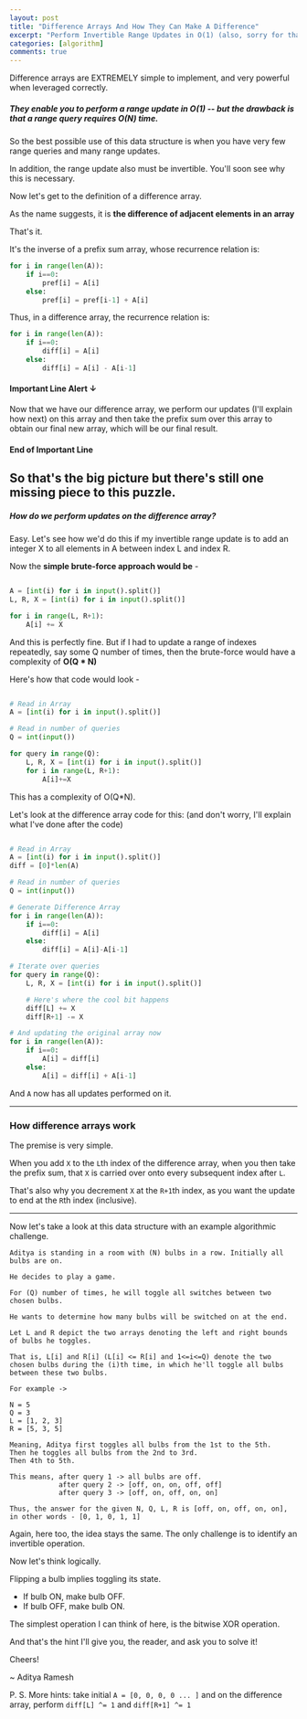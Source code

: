 ```yaml
---
layout: post
title: "Difference Arrays And How They Can Make A Difference"
excerpt: "Perform Invertible Range Updates in O(1) (also, sorry for that pun in the title)"
categories: [algorithm]
comments: true
---
```


Difference arrays are EXTREMELY simple to implement, and very powerful when leveraged correctly.


##### They enable you to perform a range update in O(1) -- but the drawback is that a range query requires O(N) time.

So the best possible use of this data structure is when you have very few range queries and many range updates.

In addition, the range update also must be invertible. You'll soon see why this is necessary.

Now let's get to the definition of a difference array.

As the name suggests, it is **the difference of adjacent elements in an array**

That's it. 

It's the inverse of a prefix sum array, whose recurrence relation is: 

```python
for i in range(len(A)):
    if i==0:
        pref[i] = A[i]
    else:
        pref[i] = pref[i-1] + A[i]
```


Thus, in a difference array, the recurrence relation is: 
```python
for i in range(len(A)):
    if i==0:
        diff[i] = A[i]
    else:
        diff[i] = A[i] - A[i-1]

```



#### Important Line Alert &darr;
Now that we have our difference array, we perform our updates (I'll explain how next) on this array and then take the prefix sum over this array to obtain our final new array, which will be our final result.
#### End of Important Line


So that's the big picture but there's still one missing piece to this puzzle. 
---
##### How do we perform updates on the difference array?

Easy. Let's see how we'd do this if my invertible range update is to add an integer X to all elements in A between index L and index R.

Now the **simple brute-force approach would be** -

```python

A = [int(i) for i in input().split()]
L, R, X = [int(i) for i in input().split()]

for i in range(L, R+1):
    A[i] += X

```

And this is perfectly fine. But if I had to update a range of indexes repeatedly, say some Q number of times, then the brute-force would have a complexity of **O(Q * N)**

Here's how that code would look -
```python

# Read in Array
A = [int(i) for i in input().split()]

# Read in number of queries
Q = int(input())

for query in range(Q):
    L, R, X = [int(i) for i in input().split()]
    for i in range(L, R+1):
        A[i]+=X

```

This has a complexity of O(Q*N).

Let's look at the difference array code for this: (and don't worry, I'll explain what I've done after the code)
```python

# Read in Array
A = [int(i) for i in input().split()]
diff = [0]*len(A)

# Read in number of queries
Q = int(input())

# Generate Difference Array
for i in range(len(A)):
    if i==0:
        diff[i] = A[i]
    else:
        diff[i] = A[i]-A[i-1]

# Iterate over queries
for query in range(Q):
    L, R, X = [int(i) for i in input().split()]

    # Here's where the cool bit happens
    diff[L] += X
    diff[R+1] -= X

# And updating the original array now
for i in range(len(A)):
    if i==0:
        A[i] = diff[i]
    else:
        A[i] = diff[i] + A[i-1]


```


And ```A``` now has all updates performed on it.

---

### How difference arrays work

The premise is very simple.

When you add ```X``` to the ```L```th index of the difference array, when you then take the prefix sum, that ```X``` is carried over onto every subsequent index after ```L```.

That's also why you decrement ```X``` at the ```R+1```th index, as you want the update to end at the ```R```th index (inclusive).

---

Now let's take a look at this data structure with an example algorithmic challenge.

```
Aditya is standing in a room with (N) bulbs in a row. Initially all bulbs are on.

He decides to play a game.

For (Q) number of times, he will toggle all switches between two chosen bulbs. 

He wants to determine how many bulbs will be switched on at the end.

Let L and R depict the two arrays denoting the left and right bounds of bulbs he toggles.

That is, L[i] and R[i] (L[i] <= R[i] and 1<=i<=Q) denote the two chosen bulbs during the (i)th time, in which he'll toggle all bulbs between these two bulbs.

For example ->

N = 5
Q = 3
L = [1, 2, 3]
R = [5, 3, 5]

Meaning, Aditya first toggles all bulbs from the 1st to the 5th.
Then he toggles all bulbs from the 2nd to 3rd.
Then 4th to 5th.

This means, after query 1 -> all bulbs are off.
            after query 2 -> [off, on, on, off, off]
            after query 3 -> [off, on, off, on, on]

Thus, the answer for the given N, Q, L, R is [off, on, off, on, on], in other words - [0, 1, 0, 1, 1]

```

Again, here too, the idea stays the same. The only challenge is to identify an invertible operation.

Now let's think logically. 

Flipping a bulb implies toggling its state.

- If bulb ON, make bulb OFF.
- If bulb OFF, make bulb ON.

The simplest operation I can think of here, is the bitwise XOR operation.

And that's the hint I'll give you, the reader, and ask you to solve it!

Cheers!

~ Aditya Ramesh


P. S. More hints: take initial ```A = [0, 0, 0, 0 ... ]``` and on the difference array, perform ```diff[L] ^= 1``` and ```diff[R+1] ^= 1```

